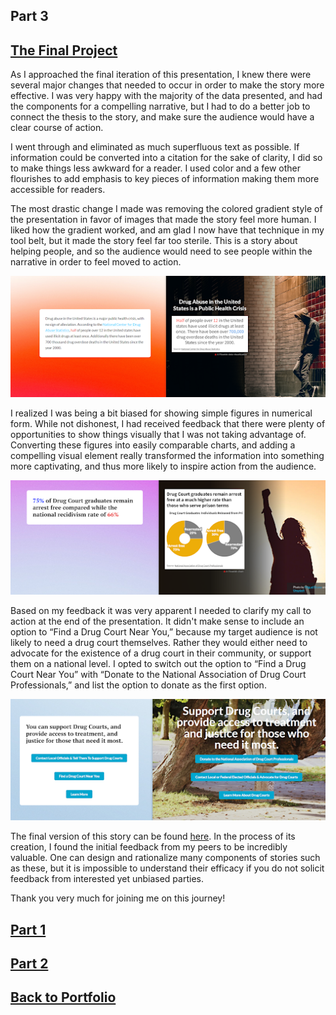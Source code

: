 ## Part 3
## [The Final Project](https://carnegiemellon.shorthandstories.com/the-case-for-drug-courts/index.html)

As I approached the final iteration of this presentation, I knew there were several major changes that needed to occur in order to make the story more effective. I was very happy with the majority of the data presented, and had the components for a compelling narrative, but I had to do a better job to connect the thesis to the story, and make sure the audience would have a clear course of action.


I went through and eliminated as much superfluous text as possible. If information could be converted into a citation for the sake of clarity, I did so to make things less awkward for a reader. I used color and a few other flourishes to add emphasis to key pieces of information making them more accessible for readers.


The most drastic change I made was removing the colored gradient style of the presentation in favor of images that made the story feel more human. I liked how the gradient worked, and am glad I now have that technique in my tool belt, but it made the story feel far too sterile. This is a story about helping people, and so the audience would need to see people within the narrative in order to feel moved to action.


![image](https://raw.githubusercontent.com/duncbind/portfolio/main/comparison1.png)


I realized I was being a bit biased for showing simple figures in numerical form. While not dishonest, I had received feedback that there were plenty of opportunities to show things visually that I was not taking advantage of. Converting these figures into easily comparable charts, and adding a compelling visual element really transformed the information into something more captivating, and thus more likely to inspire action from the audience.



![image](https://raw.githubusercontent.com/duncbind/portfolio/main/comparison2.png)


Based on my feedback it was very apparent I needed to clarify my call to action at the end of the presentation. It didn't make sense to include an option to “Find a Drug Court Near You,” because my target audience is not likely to need a drug court themselves. Rather they would either need to advocate for the existence of a drug court in their community, or support them on a national level. I opted to switch out the option to “Find a Drug Court Near You” with “Donate to the National Association of Drug Court Professionals,” and list the option to donate as the first option.



![image](https://raw.githubusercontent.com/duncbind/portfolio/main/comparison3.png)


The final version of this story can be found [here](https://carnegiemellon.shorthandstories.com/the-case-for-drug-courts/index.html). In the process of its creation, I found the initial feedback from my peers to be incredibly valuable. One can design and rationalize many components of stories such as these, but it is impossible to understand their efficacy if you do not solicit feedback from interested yet unbiased parties. 

Thank you very much for joining me on this journey!


## [Part 1](https://duncbind.github.io/portfolio/finalprojectpt1.html)
## [Part 2](https://duncbind.github.io/portfolio/finalprojectpt2.html)
## [Back to Portfolio](https://duncbind.github.io/portfolio/)
